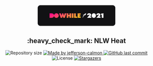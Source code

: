 <h1 align="center">
    <img alt="NLW Heat" title="NLW Heat" src=".github/logo.svg" width="250px" />
</h1>
<h2 align="center"> 
    :heavy_check_mark: NLW Heat
</h2>
<p align="center">  
  <img alt="Repository size" src="https://img.shields.io/github/repo-size/jefferson-calmon/nlw-heat-impulse?color=ff7051">
    
  <a href="https://www.linkedin.com/in/jeffersoncalmon/">
    <img alt="Made by jefferson-calmon" src="https://img.shields.io/badge/made%20by-Jefferson Calmon-%23ff7051">
  </a>
  
  <a href="https://github.com/jefferson-calmon/nlw-heat-impulse/commits/master">
    <img alt="GitHub last commit" src="https://img.shields.io/github/last-commit/jefferson-calmon/nlw-heat-impulse?color=ff7051">
  </a>

  <img alt="License" src="https://img.shields.io/badge/license-MIT-brightgreen?color=ff7051">

   <a href="https://github.com/jefferson-calmon/nlw-heat-impulse/stargazers">
    <img alt="Stargazers" src="https://img.shields.io/github/stars/jefferson-calmon/nlw-heat-impulse?style=social">
  </a>
</p>

<!-- <p align="center">
  <a href="#-nlw">Next Level Week</a>&nbsp;&nbsp;&nbsp;|&nbsp;&nbsp;&nbsp;
  <a href="#-project">Project</a>&nbsp;&nbsp;&nbsp;|&nbsp;&nbsp;&nbsp;
  <a href="#rocket-Technologies">Technologies</a>&nbsp;&nbsp;&nbsp;|&nbsp;&nbsp;&nbsp;
  <a href="#-layout">Layout</a>&nbsp;&nbsp;&nbsp;|&nbsp;&nbsp;&nbsp;
  <a href="#-how-to-use">How to use</a>&nbsp;&nbsp;&nbsp;|&nbsp;&nbsp;&nbsp;
  <a href="#-how-to-contribute">How to contribute</a>&nbsp;&nbsp;&nbsp;|&nbsp;&nbsp;&nbsp;
  <a href="#memo-license">License</a>
</p>
## :information_source: What's Next Level Week?
NLW is a practical week with lots of code, challenges, networking and a single objective: to take you to the next level.
Through our method you will learn new tools, learn about new technologies and discover hacks that will boost your career.
An online and completely free event that will help you take the next step in your evolution as a dev. -->
